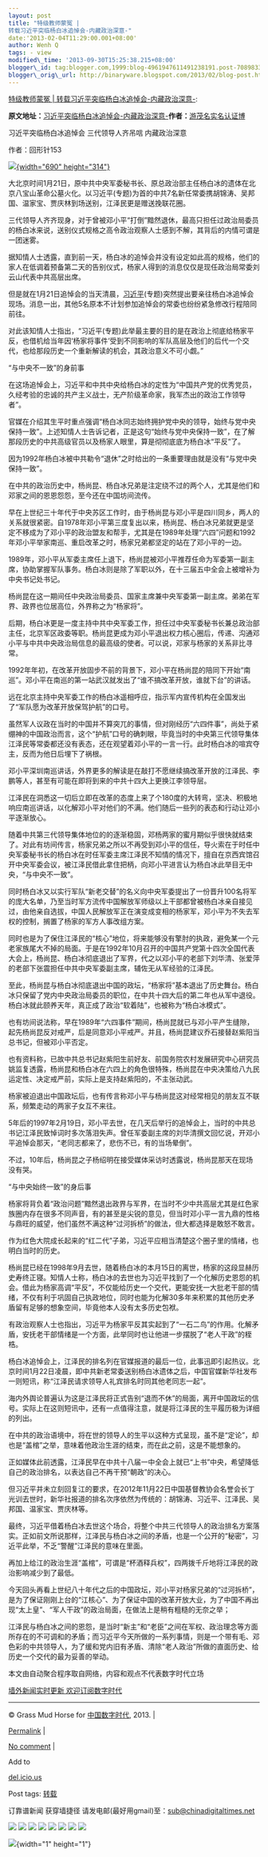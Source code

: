 ```yaml
--- 
layout: post 
title: "特级教师蒙冤 |
转载习近平突临杨白冰追悼会-内藏政治深意-" 
date:'2013-02-04T11:29:00.001+08:00' 
author: Wenh Q
tags: - view
modified\_time: '2013-09-30T15:25:38.215+08:00' 
blogger\_id: tag:blogger.com,1999:blog-4961947611491238191.post-7089833476110496779
blogger\_orig\_url: http://binaryware.blogspot.com/2013/02/blog-post.html
--- 
```

[特级教师蒙冤
|
转载习近平突临杨白冰追悼会-内藏政治深意-](http://feedproxy.google.com/~r/chinagfwblog/~3/iXxGsut3PvY/):



<div>

<div>

**原文地址：**[习近平突临杨白冰追悼会-内藏政治深意-](http://blog.sina.com.cn/s/blog_b3c4cb0401015f2o.html "习近平突临杨白冰追悼会-内藏政治深意-")**作者：**[游茂名实名认证博](http://blog.sina.com.cn/u/3016018692 "游茂名实名认证博")

</div>

<div>

<div>

习近平突临杨白冰追悼会 三代领导人齐吊唁 内藏政治深意

</div>

<div>

作者：回形针153

</div>

<div>

[![](http://s15.sinaimg.cn/mw690/b3c4cb04td4b88bab2b6e&690){width="690"
height="314"}](http://blog.photo.sina.com.cn/showpic.html#url=http://s15.sinaimg.cn/orignal/b3c4cb04td4b88bab2b6e)

</div>

</div>

</div>



<div>

大北京时间1月21日，原中共中央军委秘书长、原总政治部主任杨白冰的遗体在北京八宝山革命公墓火化。以习近平(专题)为首的中共7名新任常委携胡锦涛、吴邦国、温家宝、贾庆林到场送别，江泽民更是赠送挽联花圈。

</div>

<div>

</div>

<div>

三代领导人齐齐现身，对于曾被邓小平“打倒”黯然退休，最高只担任过政治局委员的杨白冰来说，送别仪式规格之高令政治观察人士感到不解，其背后的内情可谓是一团迷雾。

</div>

<div>

</div>

<div>

据知情人士透露，直到前一天，杨白冰的追悼会并没有设定如此高的规格，他们的家人在低调着预备第二天的告别仪式，杨家人得到的消息仅仅是现任政治局常委刘云山代表中共高层出席。

</div>

<div>

</div>

<div>

但是就在1月21日追悼会的当天清晨，[习近平](https://meilizhongguo.biz/chinese/tag/%e4%b9%a0%e8%bf%91%e5%b9%b3/?category=10466 "标签 习近平 下的日志")(专题)突然提出要亲往杨白冰追悼会现场。消息一出，其他5名原本不计划参加追悼会的常委也纷纷紧急修改行程陪同前往。

</div>

<div>

</div>

<div>

对此该知情人士指出，“习近平(专题)此举最主要的目的是在政治上彻底给杨家平反，也借机给当年因‘杨家将事件’受到不同影响的军队高层及他们的后代一个交代，也给那段历史一个重新解读的机会，其政治意义不可小觑。”

</div>

<div>

</div>

<div>

“与中央不一致”的身前事

</div>

<div>

</div>

<div>

在这场追悼会上，习近平和中共中央给杨白冰的定性为“中国共产党的优秀党员，久经考验的忠诚的共产主义战士，无产阶级革命家，我军杰出的政治工作领导者”。

</div>

<div>

</div>

<div>

官媒在介绍其生平时重点强调“杨白冰同志始终拥护党中央的领导，始终与党中央保持一致”。上述知情人士告诉记者，正是这句“始终与党中央保持一致”，在了解那段历史的中共高级官员以及杨家人眼里，算是彻彻底底为杨白冰“平反”了。

</div>

<div>

</div>

<div>

因为1992年杨白冰被中共勒令“退休”之时给出的一条重要理由就是没有“与党中央保持一致”。

</div>

<div>

</div>

<div>

在中共的政治历史中，杨尚昆、杨白冰兄弟是注定绕不过的两个人，尤其是他们和邓家之间的恩恩怨怨，至今还在中国坊间流传。

</div>

<div>

</div>

<div>

早在上世纪三十年代于中央苏区工作时，由于杨尚昆与邓小平是四川同乡，两人的关系就很紧密。自1978年邓小平第三度复出以来，杨尚昆、杨白冰兄弟就更是坚定不移成为了邓小平的政治盟友和帮手，尤其是在1989年处理“六四”问题和1992年邓小平举家南巡、重启改革之时，杨家兄弟都坚定的站在了邓小平的一边。

</div>

<div>

</div>

<div>

1989年，邓小平从军委主席任上退下，杨尚昆被邓小平推荐任命为军委第一副主席，协助掌握军队事务。杨白冰则是除了军职以外，在十三届五中全会上被增补为中央书记处书记。

</div>

<div>

</div>

<div>

杨尚昆在这一期间任中央政治局委员、国家主席兼中央军委第一副主席。弟弟在军界、政界也位居高位，外界称之为“杨家将”。

</div>

<div>

</div>

<div>

后期，杨白冰更是一度主持中共中央军委工作，担任过中央军委秘书长兼总政治部主任，北京军区政委等职。杨尚昆更成为邓小平退出权力核心圈后，传递、沟通邓小平与中共中央政治局信息的最高级的使者。可以说，邓家与杨家的关系非比寻常。

</div>

<div>

</div>

<div>

1992年年初，在改革开放固步不前的背景下，邓小平在杨尚昆的陪同下开始“南巡”。邓小平在南巡的第一站武汉就发出了“谁不搞改革开放，谁就下台”的讲话。

</div>

<div>

</div>

<div>

远在北京主持中央军委工作的杨白冰遥相呼应，指示军内宣传机构在全国发出了“军队愿为改革开放保驾护航”的口号。

</div>

<div>

</div>

<div>

虽然军人议政在当时的中国并不算突兀的事情，但对刚经历“六四件事”，尚处于紧绷神的中国政治而言，这个“护航”口号的确刺眼，毕竟当时的中央第三代领导集体江泽民等常委都还没有表态，还在观望着邓小平的一言一行。此时杨白冰的喧宾夺主，反而为他日后埋下了祸根。

</div>

<div>

</div>

<div>

邓小平深圳南巡讲话，外界更多的解读是在敲打不愿继续搞改革开放的江泽民、李鹏等人，甚至有可能在即将到来的中共十四大上更换江李领导层。

</div>

<div>

</div>

<div>

江泽民在洞悉这一切后立即在改革的态度上来了个180度的大转弯，坚决、积极地响应南巡讲话，以化解邓小平对他们的不满。他们随后一些列的表态和行动让邓小平逐渐放心。

</div>

<div>

</div>

<div>

随着中共第三代领导集体地位的的逐渐稳固，邓杨两家的蜜月期似乎很快就结束了。对此有坊间传言，杨家兄弟之所以不再受到邓小平的信任，导火索在于时任中央军委秘书长的杨白冰在时任军委主席江泽民不知情的情况下，擅自在京西宾馆召开中央军委会议，被江泽民借此拿住把柄，向邓小平进言认为杨白冰此举目无中央，“与中央不一致”。

</div>

<div>

</div>

<div>

同时杨白冰又以实行军队“新老交替”的名义向中央军委提出了一份晋升100名将军的庞大名单，乃至当时军方流传中国解放军师级以上干部都曾被杨白冰亲自接见过，由他亲自选拔，中国人民解放军正在演变成变相的杨家军，邓小平为不失去军权的控制，搁置了杨家的军方人事改组方案。

</div>

<div>

</div>

<div>

同时也是为了保住江泽民的“核心”地位，将来能够没有擎肘的执政，避免某一个元老家族尾大不掉的局面。于是在1992年10月召开的中国共产党第十四次全国代表大会上，杨尚昆、杨白冰彻底退出了军界，代之以邓小平的老部下刘华清、张爱萍的老部下张震担任中共中央军委副主席，辅佐无从军经验的江泽民。

</div>

<div>

</div>

<div>

至此，杨尚昆与杨白冰彻底退出中国的政坛，“杨家将”基本退出了历史舞台。杨白冰只保留了党内中央政治局委员的职位，在中共十四大后的第二年也从军中退役。杨白冰就此颐养天年，真正成了政治“软着陆”，也被称为“杨白冰模式”。

</div>

<div>

</div>

<div>

也有坊间说法称，早在1989年“六四事件”期间，杨尚昆就已与邓小平产生缝隙，起先杨尚昆反对戒严，后是同意邓小平戒严。并且，杨尚昆建议乔石接替赵紫阳当总书记，但被邓小平否定。

</div>

<div>

</div>

<div>

也有资料称，已故中共总书记赵紫阳生前好友、前国务院农村发展研究中心研究员姚监复透露，杨尚昆和杨白冰在六四上的角色很特殊，杨尚昆在中央决策给八九民运定性、决定戒严前，实际上是支持赵紫阳的，不主张动武。

</div>

<div>

</div>

<div>

杨家被迫退出中国政坛后，也有传言称邓小平与杨尚昆这对经常相见的朋友互不联系，频繁走动的两家子女互不来往。

</div>

<div>

</div>

<div>

5年后的1997年2月19日，邓小平去世，在几天后举行的追悼会上，当时的中共总书记江泽民致悼词时多次落泪失声。曾任军委副主席的刘华清撰文回忆说，开邓小平追悼会那天，“老同志都来了，悲伤不已，有的当场晕倒”。

</div>

<div>

</div>

<div>

不过，10年后，杨尚昆之子杨绍明在接受媒体采访时透露说，杨尚昆那天在现场没有哭。

</div>

<div>

</div>

<div>

“与中央始终一致”的身后事

</div>

<div>

</div>

<div>

杨家将背负着“政治问题”黯然退出政界与军界，在当时不少中共高层尤其是红色家族圈内存在很多不同声音，有的甚至是尖锐的意见，但当时邓小平一言九鼎的性格与鼎旺的威望，他们虽然不满这种“过河拆桥”的做法，但大都选择是敢怒不敢言。

</div>

<div>

</div>

<div>

作为红色大院成长起来的“红二代”子弟，习近平应相当清楚这个圈子里的情绪，也明白当时的历史。

</div>

<div>

</div>

<div>

杨尚昆已经在1998年9月去世，随着杨白冰的本月15日的离世，杨家的这段显赫历史寿终正寝。知情人士称，杨白冰的去世也为习近平找到了一个化解历史恩怨的机会。借此为杨家高调“平反”，不仅能给历史一个交代，更能安抚一大批老干部的情绪，不仅有利于巩固自己执政地位，同时也能为化解30多年来积累的其他历史矛盾留有足够的想象空间，毕竟他本人没有太多历史包袱。

</div>

<div>

</div>

<div>

有政治观察人士也指出，习近平为杨家平反其实起到了“一石二鸟”的作用。化解矛盾，安抚老干部情绪是一个方面，此举同时也让他进一步摆脱了“老人干政”的桎梏。

</div>

<div>

</div>

<div>

杨白冰追悼会上，江泽民的排名列在官媒报道的最后一位，此事迅即引起热议。北京时间1月22日凌晨，即中共新老常委送别杨白冰遗体之后，中国官媒新华社发布一则短讯，称“江泽民请求领导人礼宾排名时同其他老同志一起”。

</div>

<div>

</div>

<div>

海内外舆论普遍认为这是江泽民将正式告别“退而不休”的局面，离开中国政坛的信号。实际上在这则短讯中，还有一点值得注意，就是将江泽民的生平履历极为详细的列出。

</div>

<div>

</div>

<div>

在中共的政治语境中，将在世的领导人的生平以这种方式呈现，虽不是“定论”，却也是“盖棺”之举，意味着他政治生涯的结束，而在此之前，这是不能想象的。

</div>

<div>

</div>

<div>

正如媒体此前透露，江泽民早在中共十八届一中全会上就已“上书”中央，希望降低自己的政治排名，以表达自己不再干预“朝政”的决心。

</div>

<div>

</div>

<div>

但习近平并未立刻回复江的要求，在2012年11月22日中国基督教协会名誉会长丁光训去世时，新华社报道的排名次序依然为传统的：胡锦涛、习近平、江泽民、吴邦国、温家宝、贾庆林等。

</div>

<div>

</div>

<div>

最终，习近平借着杨白冰去世这个场合，将整个中共三代领导人的政治排名方案落实。正如前文所说那样，江泽民与杨白冰之间的矛盾，也是一个公开的“秘密”，习近平此举，不乏“警醒”江泽民的意味在里面。

</div>

<div>

</div>

<div>

再加上给江的政治生涯“盖棺”，可谓是“杯酒释兵权”，四两拨千斤地将江泽民的政治影响减少到了最低。

</div>

<div>

</div>

<div>

今天回头再看上世纪八十年代之后的中国政坛，邓小平对杨家兄弟的“过河拆桥”，是为了保证刚刚上台的“江核心”、为了保证中国的改革开放大业，为了中国不再出现“太上皇”、“军人干政”的政治局面，在做法上是稍有粗糙的无奈之举；

</div>

<div>

</div>

<div>

江泽民与杨白冰之间的恩怨，是当时“新主”和“老臣”之间在军权、政治理念等方面所存在的不可调和的矛盾；而习近平今天所做的一系列事情，则是一个带有毛、邓色彩的中共领导人，为了缓和党内旧有矛盾、清除“老人政治”所做的直面历史、给历史一个交代的最为妥善的举动。

</div>





本文由自动聚合程序取自网络，内容和观点不代表数字时代立场



[墙外新闻实时更新 欢迎订阅数字时代](http://eepurl.com/msuvD)


















------------------------------------------------------------------------

© Grass Mud Horse for [中国数字时代](https://meilizhongguo.biz/chinese),
2013. |

[Permalink](https://meilizhongguo.biz/chinese/2013/02/%e7%89%b9%e7%ba%a7%e6%95%99%e5%b8%88%e8%92%99%e5%86%a4-%e8%bd%ac%e8%bd%bd%e4%b9%a0%e8%bf%91%e5%b9%b3%e7%aa%81%e4%b8%b4%e6%9d%a8%e7%99%bd%e5%86%b0%e8%bf%bd%e6%82%bc%e4%bc%9a-%e5%86%85%e8%97%8f/)
|

[No
comment](https://meilizhongguo.biz/chinese/2013/02/%e7%89%b9%e7%ba%a7%e6%95%99%e5%b8%88%e8%92%99%e5%86%a4-%e8%bd%ac%e8%bd%bd%e4%b9%a0%e8%bf%91%e5%b9%b3%e7%aa%81%e4%b8%b4%e6%9d%a8%e7%99%bd%e5%86%b0%e8%bf%bd%e6%82%bc%e4%bc%9a-%e5%86%85%e8%97%8f/#comments)
|

Add to

[del.icio.us](http://del.icio.us/post?url=https://meilizhongguo.biz/chinese/2013/02/%e7%89%b9%e7%ba%a7%e6%95%99%e5%b8%88%e8%92%99%e5%86%a4-%e8%bd%ac%e8%bd%bd%e4%b9%a0%e8%bf%91%e5%b9%b3%e7%aa%81%e4%b8%b4%e6%9d%a8%e7%99%bd%e5%86%b0%e8%bf%bd%e6%82%bc%e4%bc%9a-%e5%86%85%e8%97%8f/&title=%E7%89%B9%E7%BA%A7%E6%95%99%E5%B8%88%E8%92%99%E5%86%A4%20%7C%20%E8%BD%AC%E8%BD%BD%E4%B9%A0%E8%BF%91%E5%B9%B3%E7%AA%81%E4%B8%B4%E6%9D%A8%E7%99%BD%E5%86%B0%E8%BF%BD%E6%82%BC%E4%BC%9A-%E5%86%85%E8%97%8F%E6%94%BF%E6%B2%BB%E6%B7%B1%E6%84%8F-)





Post tags:
[转载](https://meilizhongguo.biz/chinese/tag/%e8%bd%ac%e8%bd%bd/?category=10466)



订靠谱新闻 获穿墙捷径
请发电邮(最好用gmail)至：sub@chinadigitaltimes.net







<div>

[![](http://feeds.feedburner.com/~ff/chinagfwblog?d=yIl2AUoC8zA)](http://feeds.feedburner.com/~ff/chinagfwblog?a=iXxGsut3PvY:IFQ97VUE0k0:yIl2AUoC8zA)
[![](http://feeds.feedburner.com/~ff/chinagfwblog?i=iXxGsut3PvY:IFQ97VUE0k0:-BTjWOF_DHI)](http://feeds.feedburner.com/~ff/chinagfwblog?a=iXxGsut3PvY:IFQ97VUE0k0:-BTjWOF_DHI)
[![](http://feeds.feedburner.com/~ff/chinagfwblog?i=iXxGsut3PvY:IFQ97VUE0k0:F7zBnMyn0Lo)](http://feeds.feedburner.com/~ff/chinagfwblog?a=iXxGsut3PvY:IFQ97VUE0k0:F7zBnMyn0Lo)
[![](http://feeds.feedburner.com/~ff/chinagfwblog?i=iXxGsut3PvY:IFQ97VUE0k0:V_sGLiPBpWU)](http://feeds.feedburner.com/~ff/chinagfwblog?a=iXxGsut3PvY:IFQ97VUE0k0:V_sGLiPBpWU)
[![](http://feeds.feedburner.com/~ff/chinagfwblog?d=qj6IDK7rITs)](http://feeds.feedburner.com/~ff/chinagfwblog?a=iXxGsut3PvY:IFQ97VUE0k0:qj6IDK7rITs)
[![](http://feeds.feedburner.com/~ff/chinagfwblog?d=l6gmwiTKsz0)](http://feeds.feedburner.com/~ff/chinagfwblog?a=iXxGsut3PvY:IFQ97VUE0k0:l6gmwiTKsz0)
[![](http://feeds.feedburner.com/~ff/chinagfwblog?i=iXxGsut3PvY:IFQ97VUE0k0:gIN9vFwOqvQ)](http://feeds.feedburner.com/~ff/chinagfwblog?a=iXxGsut3PvY:IFQ97VUE0k0:gIN9vFwOqvQ)
[![](http://feeds.feedburner.com/~ff/chinagfwblog?d=TzevzKxY174)](http://feeds.feedburner.com/~ff/chinagfwblog?a=iXxGsut3PvY:IFQ97VUE0k0:TzevzKxY174)

</div>

![](http://feeds.feedburner.com/~r/chinagfwblog/~4/iXxGsut3PvY){width="1"
height="1"}
